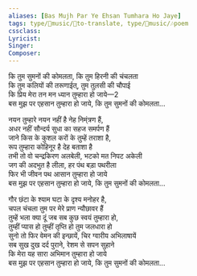 ```yaml
---
aliases: [Bas Mujh Par Ye Ehsan Tumhara Ho Jaye]
tags: type/🎵music/📰to-translate, type/🎵music/🎶poem 
cssclass:
Lyricist: 
Singer:
Composer:
---
```


कि तुम सुमनों की कोमलता, कि तुम हिरनी की चंचलता  
कि तुम कलियों की तरूणाईत्, तुम तुलसी की चौपाई  
कि प्रिय मेरा तन मन ध्यान तुम्हारा हो जाये—2  
बस मुझ पर एहसान तुम्हारा हो जाये, कि तुम सुमनों की कोमलता...  
  
नयन तुम्हारे नयन नहीं है नेह निम्ंत्रण हैं,  
अधर नहीं सौन्दर्य सुधा का सहज समर्पण हैं  
जाने किस के कुशल करों के तुम्हें तराशा है,  
रूप तुम्हारा कोहिनूर है देह बताशा है  
तभी तो वो चन्द्रकिरण अलबेली, भटको मत निपट अकेली  
जग की अदभुत है लीला, हर पंथ बड़ा पथरीला  
फिर भी जीवन पथ आसान तुम्हारा हो जाये  
बस मुझ पर एहसान तुम्हारा हो जाये, कि तुम सुमनों की कोमलता...  
  
गौर छंटा के श्याम घटा के दृश्य मनोहर है,  
चपल चंचला तुम पर मेरे प्राण न्यौछावर हैं  
तुम्हें भला क्या दूं जब सब कुछ स्वयं तुम्हारा हो,  
तुम्हीं प्यास हो तुम्हीं तृप्ति हो तुम जलधारा हो  
सुनो तो फिर वेमन की इन्छायें, चिर ग्वारीय अभिलाषायें  
सब सुख दुख दर्द पुराने, रेशम से सपन सुहाने  
कि मेरा यह सारा अभिमान तुम्हारा हो जाये  
बस मुझ पर एहसान तुम्हारा हो जाये, कि तुम सुमनों की कोमलता... 



